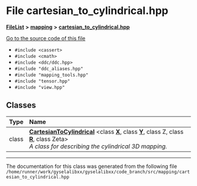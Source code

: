 

# File cartesian\_to\_cylindrical.hpp



[**FileList**](files.md) **>** [**mapping**](dir_5300298560c4bf255ab9f36681603d89.md) **>** [**cartesian\_to\_cylindrical.hpp**](cartesian__to__cylindrical_8hpp.md)

[Go to the source code of this file](cartesian__to__cylindrical_8hpp_source.md)



* `#include <cassert>`
* `#include <cmath>`
* `#include <ddc/ddc.hpp>`
* `#include "ddc_aliases.hpp"`
* `#include "mapping_tools.hpp"`
* `#include "tensor.hpp"`
* `#include "view.hpp"`















## Classes

| Type | Name |
| ---: | :--- |
| class | [**CartesianToCylindrical**](classCartesianToCylindrical.md) &lt;class [**X**](structX.md), class [**Y**](structY.md), class Z, class [**R**](structR.md), class Zeta&gt;<br>_A class for describing the cylindrical 3D mapping._  |



















































------------------------------
The documentation for this class was generated from the following file `/home/runner/work/gyselalibxx/gyselalibxx/code_branch/src/mapping/cartesian_to_cylindrical.hpp`

